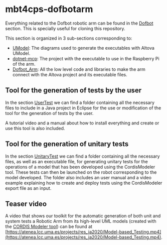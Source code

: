 # mbt4cps-dofbotarm

Everything related to the Dofbot robotic arm can be found in the [Dofbot](https://github.com/atenearesearchgroup/mbt4cps-dofbotarm/tree/main/Dofbot) section. This is specially useful for cloning this repository.

This section is organized in 3 sub-sections corresponding to:

- [UModel](https://github.com/atenearesearchgroup/mbt4cps-dofbotarm/tree/main/Dofbot/UModel): The diagrams used to generate the executables with Altova UModel.
- [dotnet-mcp](https://github.com/atenearesearchgroup/mbt4cps-dofbotarm/tree/main/Dofbot/dotnet-mcp): The project with the executable to use in the Raspberry Pi of the arm.
- [Dofbot_Arm](https://github.com/atenearesearchgroup/mbt4cps-dofbotarm/tree/main/Dofbot/Dofbot_Arm): All the low level code and libraries to make the arm connect with the Altova project and its executable files.


## Tool for the generation of tests by the user

In the section [UserTest](https://github.com/atenearesearchgroup/mbt4cps-dofbotarm/tree/main/UserTest) we can find a folder containing all the necessary files to include in a Java project in Eclipse for the use or modification of the tool for the generation of tests by the user.

A tutorial video and a manual about how to install everything and create or use this tool is also included.

## Tool for the generation of unitary tests

In the section [UnitaryTest](https://github.com/atenearesearchgroup/mbt4cps-dofbotarm/tree/main/UnitaryTest) we can find a folder containing all the necessary files, as well as an executable file, for generating unitary tests for the operations of a model that has been developed using the CordisModeler tool. These tests can then be launched on the robot corresponding to the model developed. The folder also includes an user manual and a video example explaining how to create and deploy tests using the CordisModeler export file as an input.

## Teaser video

A video that shows our toolkit for the automatic generation of both unit and system tests a Robotic Arm from its high-level UML models (created with the [CORDIS Modeler tool](https://www.cordis-suite.com/)) can be found at [https://atenea.lcc.uma.es/projects/res_ja2020/Model-based_Testing.mp4](https://atenea.lcc.uma.es/projects/res_ja2020/Model-based_Testing.mp4).
